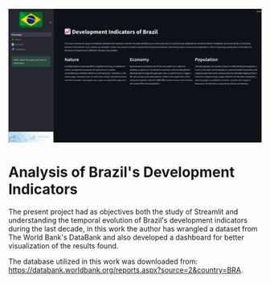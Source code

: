 ![Dashboard](Dashboard.png)

# Analysis of Brazil's Development Indicators

The present project had as objectives both the study of Streamlit and understanding the temporal evolution of Brazil's development indicators during the last decade, in this work the author has wrangled a dataset from The World Bank's DataBank and also developed a dashboard for better visualization of the results found.

The database utilized in this work was downloaded from:     
https://databank.worldbank.org/reports.aspx?source=2&country=BRA.